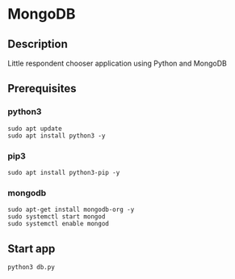 # MongoDB

## Description

Little respondent chooser application using Python and MongoDB

## Prerequisites

### python3

```
sudo apt update
sudo apt install python3 -y
```

### pip3

```
sudo apt install python3-pip -y
```

### mongodb

```
sudo apt-get install mongodb-org -y
sudo systemctl start mongod
sudo systemctl enable mongod
```

## Start app

```
python3 db.py
``` 
